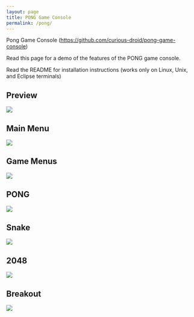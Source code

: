 ```yaml
---
layout: page
title: PONG Game Console
permalink: /pong/
---
```


Pong Game Console (https://github.com/curious-droid/pong-game-console)

Read this page for a demo of the features of the PONG game console.

Read the README for installation instructions (works only on Linux, Unix, and Eclipse terminals)

## Preview

![](/pong/logo.png)

## Main Menu

![](/pong/mainmenu.png)

## Game Menus

![](/pong/pongmenu.png)

## PONG

![](/pong/pong.png)

## Snake

![](/pong/snake.png)

## 2048

![](/pong/2048.png)

## Breakout

![](/pong/breakout.png)